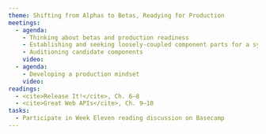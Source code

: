 ```yaml
---
theme: Shifting from Alphas to Betas, Readying for Production
meetings:
  - agenda:
    - Thinking about betas and production readiness
    - Establishing and seeking loosely-coupled component parts for a system
    - Auditioning candidate components
    video:
  - agenda:
    - Developing a production mindset
    video:
readings:
  - <cite>Release It!</cite>, Ch. 6–8
  - <cite>Great Web APIs</cite>, Ch. 9–10
tasks:
  - Participate in Week Eleven reading discussion on Basecamp
---
```

